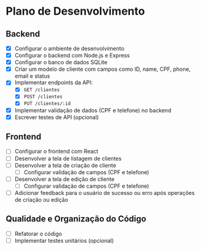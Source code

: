 # Plano de Desenvolvimento

## Backend

- [x] Configurar o ambiente de desenvolvimento
- [x] Configurar o backend com Node.js e Express
- [x] Configurar o banco de dados SQLite
- [x] Criar um modelo de cliente com campos como ID, name, CPF, phone, email e status
- [x] Implementar endpoints da API:
  - [x] `GET /clientes`
  - [x] `POST /clientes`
  - [x] `PUT /clientes/:id`
- [x] Implementar validação de dados (CPF e telefone) no backend
- [x] Escrever testes de API (opcional)

## Frontend

- [ ] Configurar o frontend com React
- [ ] Desenvolver a tela de listagem de clientes
- [ ] Desenvolver a tela de criação de cliente
  - [ ] Configurar validação de campos (CPF e telefone)
- [ ] Desenvolver a tela de edição de cliente
  - [ ] Configurar validação de campos (CPF e telefone)
- [ ] Adicionar feedback para o usuário de sucesso ou erro após operações de criação ou edição

## Qualidade e Organização do Código

- [ ] Refatorar o código
- [ ] Implementar testes unitários (opcional)
